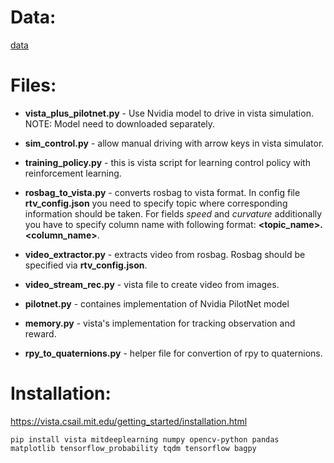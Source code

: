 # Data:


[data](https://www.dropbox.com/s/62pao4mipyzk3xu/vista_traces.zip?dl=1)

# Files:

* **vista_plus_pilotnet.py** - Use Nvidia model to drive in vista simulation. NOTE: Model need to downloaded separately.

* **sim_control.py** - allow manual driving with arrow keys in vista simulator.

* **training_policy.py** - this is vista script for learning control policy with reinforcement learning.

* **rosbag_to_vista.py** - converts rosbag to vista format. In config file **rtv_config.json** you need to specify topic where corresponding information should be taken. For fields *speed* and *curvature* additionally you have to specify column name with following format: **<topic_name>.<column_name>**.


* **video_extractor.py** - extracts video from rosbag. Rosbag should be specified via **rtv_config.json**.

* **video_stream_rec.py** - vista file to create video from images.

* **pilotnet.py** - containes implementation of Nvidia PilotNet model

* **memory.py** - vista's implementation for tracking observation and reward.

* **rpy_to_quaternions.py** - helper file for convertion of rpy to quaternions.

# Installation:

https://vista.csail.mit.edu/getting_started/installation.html

```
pip install vista mitdeeplearning numpy opencv-python pandas matplotlib tensorflow_probability tqdm tensorflow bagpy
```


